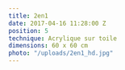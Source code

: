 ```yaml
---
title: 2en1
date: 2017-04-16 11:28:00 Z
position: 5
technique: Acrylique sur toile
dimensions: 60 x 60 cm
photo: "/uploads/2en1_hd.jpg"
---
```


